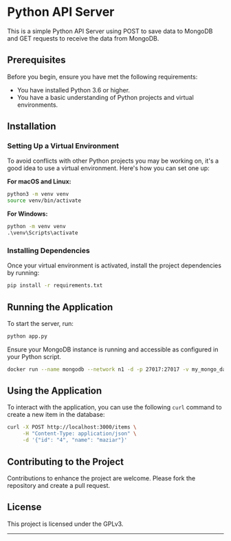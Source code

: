
# Python API Server

This is a simple Python API Server using POST to save data to MongoDB and GET requests to receive the data from MongoDB.

## Prerequisites

Before you begin, ensure you have met the following requirements:

- You have installed Python 3.6 or higher.
- You have a basic understanding of Python projects and virtual environments.

## Installation

### Setting Up a Virtual Environment

To avoid conflicts with other Python projects you may be working on, it's a good idea to use a virtual environment. Here's how you can set one up:

**For macOS and Linux:**

```bash
python3 -m venv venv
source venv/bin/activate
```

**For Windows:**

```cmd
python -m venv venv
.\venv\Scripts\activate
```

### Installing Dependencies

Once your virtual environment is activated, install the project dependencies by running:

```bash
pip install -r requirements.txt
```

## Running the Application

To start the server, run:

```bash
python app.py
```

Ensure your MongoDB instance is running and accessible as configured in your Python script.
```bash
docker run --name mongodb --network n1 -d -p 27017:27017 -v my_mongo_data:/data/db mongo:latest
```


## Using the Application

To interact with the application, you can use the following `curl` command to create a new item in the database:

```bash
curl -X POST http://localhost:3000/items \
     -H "Content-Type: application/json" \
     -d '{"id": "4", "name": "maziar"}'
```

## Contributing to the Project

Contributions to enhance the project are welcome. Please fork the repository and create a pull request.

## License

This project is licensed under the GPLv3.

---

